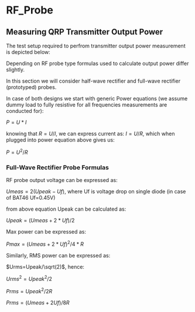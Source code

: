# RF_Probe



## Measuring QRP Transmitter Output Power  

The test setup required to perfrom transmitter output power measurement is depicted below:

Depending on RF probe type formulas used to calculate output power differ slightly.

In this section we will consider half-wave rectifier and full-wave rectifier (prototyped) probes.

In case of both designs we start with generic Power equations (we assume dummy load to fully resistive for 
all frequencies measurements are conducted for):

$P=U*I$

knowing that $R=U/I$, we can express current as: $I=U/R$, which when plugged into power equation above
gives us:

$P=U^2/R$

### Full-Wave Rectifier Probe Formulas

RF probe output voltage can be expressed as:

$Umeas=2(Upeak - Uf)$, where Uf is voltage drop on single diode (in case of BAT46 Uf=0.45V)

from above equation Upeak can be calculated as:

$Upeak=(Umeas+2*Uf)/2$

Max power can be expressed as:

$Pmax=(Umeas+2*Uf)^2/4*R$

Similarly, RMS power can be expressed as:

$Urms=Upeak/\sqrt(2)$, hence:

$Urms^2=Upeak^2/2$

$Prms=Upeak^2/2R$

$Prms=(Umeas+2Uf)/8R$